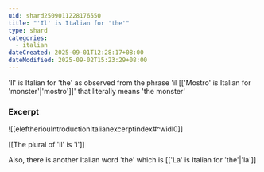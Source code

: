 ```yaml
---
uid: shard2509011228176550
title: "'Il' is Italian for 'the'"
type: shard
categories:
  - italian
dateCreated: 2025-09-01T12:28:17+08:00
dateModified: 2025-09-02T15:23:29+08:00
---
```

'Il' is Italian for 'the' as observed from the phrase 'il [['Mostro' is Italian for 'monster'|'mostro']]' that literally means 'the monster'

### Excerpt
![[eleftheriouIntroductionItalianexcerptindex#^widl0]]

[[The plural of 'il' is 'i']]

Also, there is another Italian word 'the' which is [['La' is Italian for 'the'|'la']]